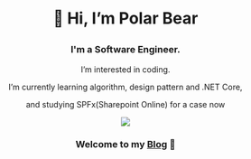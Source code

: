 # <p align="center">👋 Hi, I’m Polar Bear </p>
### <p align="center">I'm a Software Engineer.</p>
<p align="center">I’m interested in coding.</p>
<p align="center">I’m currently learning algorithm, design pattern and .NET Core,</p>
<p align="center">and studying SPFx(Sharepoint Online) for a case now</p>

<p align="center">
<a href="https://github.com/FakeStandard/">
  <img align="center" src="https://github-readme-stats.vercel.app/api/top-langs/?username=FakeStandard&layout=compact&hide=html&theme=gruvbox&hide_border=1" />
</a></p>

<!--
<a href="https://github.com/anuraghazra/github-readme-stats">
  <img align="center" src="https://github-readme-stats.vercel.app/api/pin/?username=anuraghazra&repo=github-readme-stats" />
</a>
<a href="https://github.com/anuraghazra/convoychat">
  <img align="center" src="https://github-readme-stats.vercel.app/api/pin/?username=anuraghazra&repo=convoychat" />
</a>
-->

### <p align="center">Welcome to my [Blog](https://fakestandard.github.io) 🌵</p>

<br />

<!--
<p align="center">
  <a href="mailto:rileylin.space@gmail.com">
    <img src="https://img.shields.io/badge/EMAIL-rileylin.space%40gmail.com-green?style=for-the-badge&logo=google" />
  </a>
</p>
-->

<!---
FakeStandard/FakeStandard is a ✨ special ✨ repository because its `README.md` (this file) appears on your GitHub profile.
You can click the Preview link to take a look at your changes.
--->
